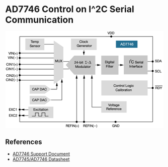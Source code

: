 # AD7746 Control on I^2C Serial Communication

![AD7746-diagram](images/AD7746_diagram.png)

## References
- [AD7746 Support Document](https://www.dropbox.com/s/0fx0g5lrc8xli53/Support_document.pdf?dl=0)
- [AD7745/AD7746 Datasheet](https://www.analog.com/media/en/technical-documentation/data-sheets/AD7745_7746.pdf)
